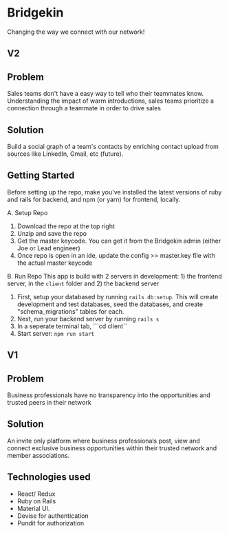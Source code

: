 # Bridgekin
Changing the way we connect with our network!

## V2
## Problem
Sales teams don't have a easy way to tell who their teammates know. Understanding the impact of warm introductions, sales teams prioritize a connection through a teammate in order to drive sales

## Solution
Build a social graph of a team's contacts by enriching contact upload from sources like LinkedIn, Gmail, etc (future).

## Getting Started
Before setting up the repo, make you've installed the latest versions of ruby and rails for backend, and npm (or yarn) for frontend, locally.

A. Setup Repo
1. Download the repo at the top right
2. Unzip and save the repo
3. Get the master keycode. You can get it from the Bridgekin admin (either Joe or Lead engineer)
4. Once repo is open in an ide, update the config >> master.key file with the actual master keycode

B. Run Repo
This app is build with 2 servers in development: 1) the frontend server, in the ```client``` folder and 2) the backend server
1. First, setup your databased by running ```rails db:setup```. This will create development and test databases, seed the databases, and create "schema_migrations" tables for each.
2. Next, run your backend server by running ```rails s```
3. In a seperate terminal tab, ```cd client``
4. Start server: ``` npm run start ```

## V1
## Problem
Business professionals have no transparency into the opportunities and trusted peers in their network

## Solution
An invite only platform where business professionals post, view and connect exclusive business opportunities within their trusted network and member associations. 

## Technologies used
- React/ Redux
- Ruby on Rails
- Material UI.
- Devise for authentication
- Pundit for authorization
 
